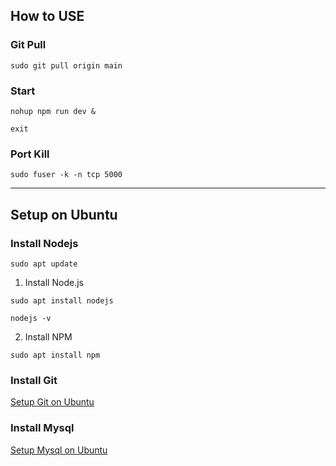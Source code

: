 ## How to USE

### Git Pull

```
sudo git pull origin main
```

### Start

```
nohup npm run dev &

exit
```

### Port Kill

```
sudo fuser -k -n tcp 5000
```

---

## Setup on Ubuntu

### Install Nodejs

```
sudo apt update
```

1. Install Node.js

```
sudo apt install nodejs

nodejs -v
```

2. Install NPM

```
sudo apt install npm
```

### Install Git

[Setup Git on Ubuntu](https://hello-x5957.tistory.com/entry/ubuntu-ubuntu-%EC%84%9C%EB%B2%84%EC%97%90%EC%84%9C-git-%EC%82%AC%EC%9A%A9%ED%95%98%EA%B8%B0?category=951400)

### Install Mysql

[Setup Mysql on Ubuntu](https://hello-x5957.tistory.com/entry/ubuntu-mysql-%EC%84%A4%EC%B9%98-%EB%B0%8F-%EC%82%AC%EC%9A%A9%EB%B2%95?category=951400)
